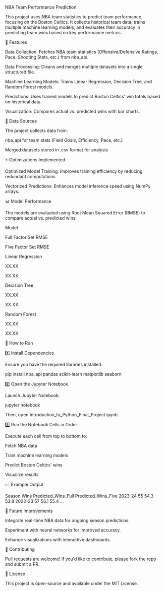 NBA Team Performance Prediction

This project uses NBA team statistics to predict team performance, focusing on the Boston Celtics. It collects historical team data, trains multiple machine learning models, and evaluates their accuracy in predicting team wins based on key performance metrics.

📌 Features

Data Collection: Fetches NBA team statistics (Offensive/Defensive Ratings, Pace, Shooting Stats, etc.) from nba_api.

Data Processing: Cleans and merges multiple datasets into a single structured file.

Machine Learning Models: Trains Linear Regression, Decision Tree, and Random Forest models.

Predictions: Uses trained models to predict Boston Celtics' win totals based on historical data.

Visualization: Compares actual vs. predicted wins with bar charts.

📂 Data Sources

The project collects data from:

nba_api for team stats (Field Goals, Efficiency, Pace, etc.)

Merged datasets stored in .csv format for analysis

⚡ Optimizations Implemented

Optimized Model Training: Improves training efficiency by reducing redundant computations.

Vectorized Predictions: Enhances model inference speed using NumPy arrays.

📊 Model Performance

The models are evaluated using Root Mean Squared Error (RMSE) to compare actual vs. predicted wins:

Model

Full Factor Set RMSE

Five Factor Set RMSE

Linear Regression

XX.XX

XX.XX

Decision Tree

XX.XX

XX.XX

Random Forest

XX.XX

XX.XX

🚀 How to Run

1️⃣ Install Dependencies

Ensure you have the required libraries installed:

pip install nba_api pandas scikit-learn matplotlib seaborn

2️⃣ Open the Jupyter Notebook

Launch Jupyter Notebook:

jupyter notebook

Then, open Introduction_to_Python_Final_Project.ipynb.

3️⃣ Run the Notebook Cells in Order

Execute each cell from top to bottom to:

Fetch NBA data

Train machine learning models

Predict Boston Celtics' wins

Visualize results

📈 Example Output

Season   Wins   Predicted_Wins_Full   Predicted_Wins_Five
2023-24   55        54.3                     53.8
2022-23   57        56.1                     55.4
...

🏀 Future Improvements

Integrate real-time NBA data for ongoing season predictions.

Experiment with neural networks for improved accuracy.

Enhance visualizations with interactive dashboards.

🤝 Contributing

Pull requests are welcome! If you'd like to contribute, please fork the repo and submit a PR.

📜 License

This project is open-source and available under the MIT License.
